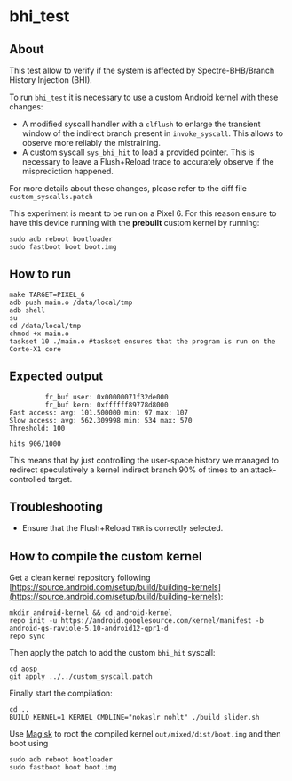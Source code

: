 # bhi\_test

## About

This test allow to verify if the system is affected by Spectre-BHB/Branch History Injection (BHI). 

To run `bhi_test` it is necessary to use a custom Android kernel with these changes:

* A modified syscall handler with a `clflush` to enlarge the transient window of the indirect branch present in `invoke_syscall`. This allows to observe more reliably the mistraining.
* A custom syscall `sys_bhi_hit` to load a provided pointer. This is necessary to leave a Flush+Reload trace to accurately observe if the misprediction happened.

For more details about these changes, please refer to the diff file `custom_syscalls.patch`

This experiment is meant to be run on a Pixel 6. For this reason ensure to have this device running with the **prebuilt** custom kernel by running:

```
sudo adb reboot bootloader
sudo fastboot boot boot.img
```

## How to run

```
make TARGET=PIXEL_6
adb push main.o /data/local/tmp
adb shell
su
cd /data/local/tmp
chmod +x main.o
taskset 10 ./main.o	#taskset ensures that the program is run on the Corte-X1 core
```



## Expected output

```
         fr_buf user: 0x00000071f32de000
         fr_buf kern: 0xffffff89778d8000
Fast access: avg: 101.500000 min: 97 max: 107
Slow access: avg: 562.309998 min: 534 max: 570
Threshold: 100

hits 906/1000
```

This means that by just controlling the user-space history we managed to redirect speculatively a kernel indirect branch
90% of times to an attack-controlled target.

## Troubleshooting

* Ensure that the Flush+Reload `THR` is correctly selected.

## How to compile the custom kernel

Get a clean kernel repository following [https://source.android.com/setup/build/building-kernels](https://source.android.com/setup/build/building-kernels):

```
mkdir android-kernel && cd android-kernel
repo init -u https://android.googlesource.com/kernel/manifest -b android-gs-raviole-5.10-android12-qpr1-d
repo sync
```

Then apply the patch to add the custom `bhi_hit` syscall:

```
cd aosp
git apply ../../custom_syscall.patch
```

Finally start the compilation:

```
cd ..
BUILD_KERNEL=1 KERNEL_CMDLINE="nokaslr nohlt" ./build_slider.sh
```

Use [Magisk](https://github.com/topjohnwu/Magisk) to root the compiled kernel `out/mixed/dist/boot.img` and then boot using

```
sudo adb reboot bootloader
sudo fastboot boot boot.img
```
